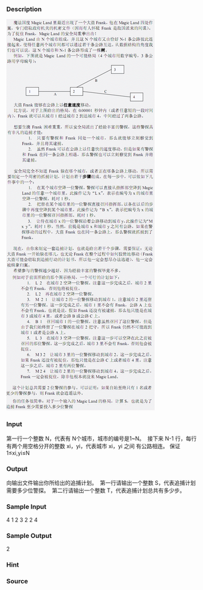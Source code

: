 
### Description
![](/JudgeOnline/images/2110.jpg)
### Input
第一行一个整数 N，代表有 N个城市，城市的编号是1~N。 
接下来 N-1 行，每行有两个用空格分开的整数 xi，yi，代表城市 xi，yi 之间 有公路相连。
保证1≤xi,yi≤N
### Output
向输出文件输出你所给出的追捕计划。 
第一行请输出一个整数 S，代表追捕计划需要多少位警探。 
第二行请输出一个整数 T，代表追捕计划总共有多少步。
### Sample Input
4 
1 2 
3 2 
2 4 
### Sample Output
2
### Hint

### Source
